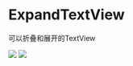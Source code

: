 # ExpandTextView
可以折叠和展开的TextView

<img src="https://camo.githubusercontent.com/781c0b32ffcfbbfc74783120a947d6d8f671bf1e/68747470733a2f2f696d672d626c6f672e6373646e696d672e636e2f32303230303531383136323334333731332e676966" />

<img src="https://img-blog.csdnimg.cn/20200518162343713.gif" />


